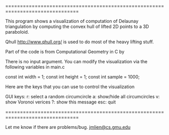 ===============================================================================

This program shows a visualization of computation of Delaunay triangulation
by computing the convex hull of lifted 2D points to a 3D paraboloid. 

Qhull http://www.qhull.org/ is used to do most of the heavy lifting stuff. 

Part of the code is from Computational Geometry in C by 

There is no input argument. You can modify the visualization via the following
variables in main.c 

const int width  = 1;
const int height = 1;
const int sample = 1000;

Here are the keys that you can use to control the visualization

GUI keys:
r:   select a random circumcircle
a:   show/hide all circumcircles
v:   show Voronoi verices
?:   show this message
esc: quit

===============================================================================

Let me know if there are problems/bug.
jmlien@cs.gmu.edu
